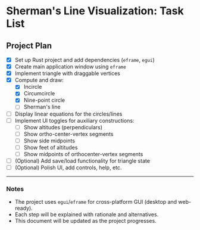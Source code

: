 # Sherman's Line Visualization: Task List

## Project Plan

- [x] Set up Rust project and add dependencies (`eframe`, `egui`)
- [x] Create main application window using `eframe`
- [x] Implement triangle with draggable vertices
- [x] Compute and draw:
    - [x] Incircle
    - [x] Circumcircle
    - [x] Nine-point circle
    - [ ] Sherman's line
- [ ] Display linear equations for the circles/lines
- [ ] Implement UI toggles for auxiliary constructions:
    - [ ] Show altitudes (perpendiculars)
    - [ ] Show ortho-center-vertex segments
    - [ ] Show side midpoints
    - [ ] Show feet of altitudes
    - [ ] Show midpoints of orthocenter-vertex segments
- [ ] (Optional) Add save/load functionality for triangle state
- [ ] (Optional) Polish UI, add controls, help, etc.

---

### Notes
- The project uses `egui`/`eframe` for cross-platform GUI (desktop and web-ready).
- Each step will be explained with rationale and alternatives.
- This document will be updated as the project progresses.
